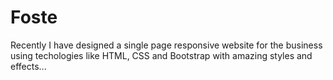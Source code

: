 # Foste
Recently I have designed a single page responsive website for the business using techologies like HTML, CSS and Bootstrap with amazing styles  and effects...
